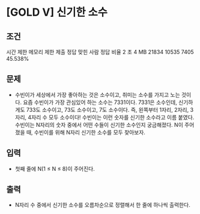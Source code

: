 # [GOLD V] 신기한 소수

## 조건
시간 제한	메모리 제한	제출	정답	맞힌 사람	정답 비율
2 초	4 MB	21834	10535	7405	45.538%

## 문제

- 수빈이가 세상에서 가장 좋아하는 것은 소수이고, 취미는 소수를 가지고 노는 것이다. 요즘 수빈이가 가장 관심있어 하는 소수는 7331이다.
7331은 소수인데, 신기하게도 733도 소수이고, 73도 소수이고, 7도 소수이다. 즉, 왼쪽부터 1자리, 2자리, 3자리, 4자리 수 모두 소수이다! 수빈이는 이런 숫자를 신기한 소수라고 이름 붙였다.
수빈이는 N자리의 숫자 중에서 어떤 수들이 신기한 소수인지 궁금해졌다. N이 주어졌을 때, 수빈이를 위해 N자리 신기한 소수를 모두 찾아보자.

## 입력

- 첫째 줄에 N(1 ≤ N ≤ 8)이 주어진다.

## 출력

- N자리 수 중에서 신기한 소수를 오름차순으로 정렬해서 한 줄에 하나씩 출력한다.


 